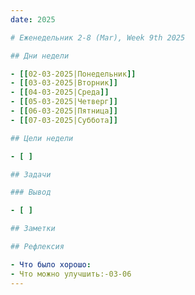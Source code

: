 ```yaml
---
date: 2025

# Еженедельник 2-8 (Mar), Week 9th 2025

## Дни недели

- [[02-03-2025|Понедельник]]
- [[03-03-2025|Вторник]]
- [[04-03-2025|Среда]]
- [[05-03-2025|Четверг]]
- [[06-03-2025|Пятница]]
- [[07-03-2025|Суббота]]

## Цели недели

- [ ]

## Задачи

### Вывод

- [ ]

## Заметки

## Рефлексия

- Что было хорошо:
- Что можно улучшить:-03-06
---
```

